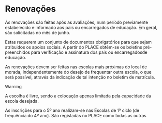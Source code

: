 ﻿# Renovações

As renovações são feitas após as avaliações, num período previamente estabelecido e informado aos pais ou encarregados de educação. Em geral, são solicitadas no mês de junho.

Estas requerem um conjunto de documentos obrigatórios para que sejam atribuidos os apoios sociais. A partir do PLACE obtêm-se os boletins pré-preenchidos para verificação e assinatura dos pais ou encarregadosde educação. 

As renovações devem ser feitas nas escolas mais próximas do local de morada, independentemente do desejo de frequentar outra escola, o que será possível, através da indicação de tal intenção no boletim de matrícula. 

> [!WARNING]  
> A escolha é livre, sendo a colocação apenas limitada pela capacidade da escola desejada.


As inscrições para o 5º ano realizam-se nas Escolas de 1º ciclo (de frequência do 4º ano). São registadas no PLACE como todas as outras. 

